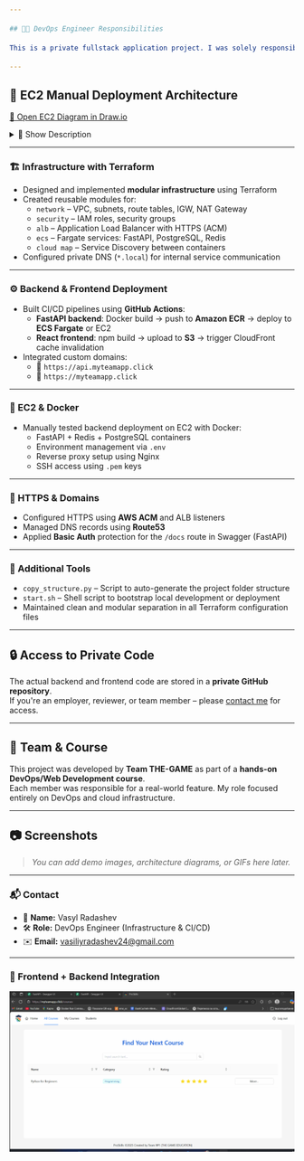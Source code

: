 ```yaml
---

## 👨‍💻 DevOps Engineer Responsibilities

This is a private fullstack application project. I was solely responsible for building and managing the **DevOps infrastructure** and **CI/CD automation**. My key responsibilities included:

---
```


## 🧠 EC2 Manual Deployment Architecture

[🔗 Open EC2 Diagram in Draw.io](https://viewer.diagrams.net/?url=https://raw.githubusercontent.com/Radashev/proskills-showcase/main/docs/architecture-ec2.drawio)






<details>
<summary>📘 Show Description</summary>

This diagram illustrates the **manual deployment** of the `proskills` backend project using **EC2** and **MobaXterm**.

- **Users** access the frontend via **CloudFront + S3**
- **ALB (Nginx)** is manually configured on an EC2 instance with **Certbot SSL**
- `/api` requests are proxied to **FastAPI** running inside a **Docker container**
- **Redis** and **PostgreSQL** also run as Docker containers on the same EC2
- Configuration and deployment are handled manually using `.env` files and SSH

</details>

---

### 🏗️ Infrastructure with Terraform

- Designed and implemented **modular infrastructure** using Terraform
- Created reusable modules for:
  - `network` – VPC, subnets, route tables, IGW, NAT Gateway
  - `security` – IAM roles, security groups
  - `alb` – Application Load Balancer with HTTPS (ACM)
  - `ecs` – Fargate services: FastAPI, PostgreSQL, Redis
  - `cloud map` – Service Discovery between containers
- Configured private DNS (`*.local`) for internal service communication

---

### ⚙️ Backend & Frontend Deployment

- Built CI/CD pipelines using **GitHub Actions**:
  - **FastAPI backend**: Docker build → push to **Amazon ECR** → deploy to **ECS Fargate** or EC2
  - **React frontend**: npm build → upload to **S3** → trigger CloudFront cache invalidation
- Integrated custom domains:
  - 🔗 `https://api.myteamapp.click`
  - 🔗 `https://myteamapp.click`

---

### 🐳 EC2 & Docker

- Manually tested backend deployment on EC2 with Docker:
  - FastAPI + Redis + PostgreSQL containers
  - Environment management via `.env`
  - Reverse proxy setup using Nginx
  - SSH access using `.pem` keys

---

### 🔐 HTTPS & Domains

- Configured HTTPS using **AWS ACM** and ALB listeners
- Managed DNS records using **Route53**
- Applied **Basic Auth** protection for the `/docs` route in Swagger (FastAPI)

---

### 🧪 Additional Tools

- `copy_structure.py` – Script to auto-generate the project folder structure
- `start.sh` – Shell script to bootstrap local development or deployment
- Maintained clean and modular separation in all Terraform configuration files

---

## 🔒 Access to Private Code

The actual backend and frontend code are stored in a **private GitHub repository**.  
If you're an employer, reviewer, or team member – please [contact me](mailto:vasiliyradashev24@gmail.com) for access.

---

## 🧠 Team & Course

This project was developed by **Team THE-GAME** as part of a **hands-on DevOps/Web Development course**.  
Each member was responsible for a real-world feature. My role focused entirely on DevOps and cloud infrastructure.

---

## 📷 Screenshots

> _You can add demo images, architecture diagrams, or GIFs here later._

---

### 📬 Contact

- 👤 **Name:** Vasyl Radashev  
- 🛠️ **Role:** DevOps Engineer (Infrastructure & CI/CD)  
- ✉️ **Email:** [vasiliyradashev24@gmail.com](mailto:vasiliyradashev24@gmail.com)

---

### 🧪 Frontend + Backend Integration

![Demo](./assets/frontend-backend-demo.gif)
